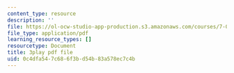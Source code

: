 ```yaml
---
content_type: resource
description: ''
file: https://ol-ocw-studio-app-production.s3.amazonaws.com/courses/7-01sc-fundamentals-of-biology-fall-2011/0c4dfa547c686f3bd54b83a578ec7c4b_K5n0BMKZR_Q.pdf
file_type: application/pdf
learning_resource_types: []
resourcetype: Document
title: 3play pdf file
uid: 0c4dfa54-7c68-6f3b-d54b-83a578ec7c4b
---
```

